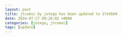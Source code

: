 ```yaml
---
layout: post
title: jtcomsc by jotego has been updated to 27e5bb9
date: 2024-07-27 09:26:02 +0000
categories: [jotego, jtcomsc]
tags: [update]
---
```


